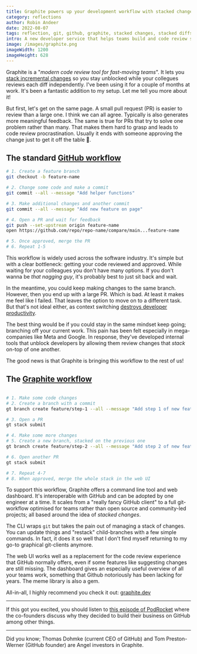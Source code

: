```yaml
---
title: Graphite powers up your development workflow with stacked changes
category: reflections
author: Robin Andeer
date: 2022-08-07
tags: reflection, git, github, graphite, stacked changes, stacked diffs
intro: A new developer service that helps teams build and code review small pull requests while staying unblocked.
image: /images/graphite.png
imageWidth: 1200
imageHeight: 628
---
```


Graphite is a "_modern code review tool for fast-moving teams_". It lets you [stack incremental changes](https://docs.graphite.dev/getting-started/why-use-stacked-changes) so you stay unblocked while your collegues reviews each diff independently. I've been using it for a couple of months at work. It's been a fantastic addition to my setup. Let me tell you more about it!

But first, let's get on the same page. A small pull request (PR) is easier to review than a large one. I think we can all agree. Typically is also generates more meaningful feedback. The same is true for PRs that try to solve one problem rather than many. That makes them hard to grasp and leads to code review procrastination. Usually it ends with someone approving the change just to get it off the table 🤞.

## The standard [GitHub workflow](https://docs.github.com/en/get-started/quickstart/github-flow)

```bash
# 1. Create a feature branch
git checkout -b feature-name

# 2. Change some code and make a commit
git commit --all --message "Add helper functions"

# 3. Make additional changes and another commit
git commit --all --message "Add new feature on page"

# 4. Open a PR and wait for feedback
git push --set-upstream origin feature-name
open https://github.com/repo/repo-name/compare/main...feature-name

# 5. Once approved, merge the PR
# 6. Repeat 1-5
```

This workflow is widely used across the software industry. It's simple but with a clear bottleneck: getting your code reviewed and approved. While waiting for your colleagues you don't have many options. If you don't wanna be _that nagging guy_, it's probably best to just sit back and wait.

In the meantime, you could keep making changes to the same branch. However, then you end up with a large PR. Which is bad. At least it makes me feel like I failed. That leaves the option to move on to a different task. But that's not ideal either, as context switching [destroys developer productivity](https://www.linkedin.com/pulse/context-switching-developers-paul-graham/).

The best thing would be if you could stay in the same mindset keep going; branching off your current work. This pain has been felt especially in mega-companies like Meta and Google. In response, they've developed internal tools that unblock developers by allowing them review changes that _stack_ on-top of one another.

The good news is that Graphite is bringing this workflow to the rest of us!

## The [Graphite workflow](https://docs.graphite.dev/getting-started/the-graphite-workflow)

```bash

# 1. Make some code changes
# 2. Create a branch with a commit
gt branch create feature/step-1 --all --message "Add step 1 of new feature X"

# 3. Open a PR
gt stack submit

# 4. Make some more changes
# 5. Create a new branch, stacked on the previous one
gt branch create feature/step-2 --all --message "Add step 2 of new feature X"

# 6. Open another PR
gt stack submit

# 7. Repeat 4-7
# 8. When approved, merge the whole stack in the web UI

```

To support this workflow, Graphite offers a command line tool and web dashboard. It's interoperable with GitHub and can be adopted by one engineer at a time. It scales from a "really fancy GitHub client" to a full git-workflow optimised for teams rather than open source and community-led projects; all based around the idea of _stacked changes_.

The CLI wraps `git` but takes the pain out of managing a stack of changes. You can update things and "restack" child-branches with a few simple commands. In fact, it does it so well that I don't find myself returning to my go-to graphical git-clients anymore.

The web UI works well as a replacement for the code review experience that GitHub normally offers, even if some features like suggesting changes are still missing. The dashboard gives an especially useful overview of all your teams work, something that Github notoriously has been lacking for years. The meme library is also a gem.

All-in-all, I highly recommend you check it out: [graphite.dev](https://graphite.dev/)

-------

If this got you excited, you should listen to [this episode of PodRocket](https://podrocket.logrocket.com/code-review) where the co-founders discuss why they decided to build their business on GitHub among other things.

-------

Did you know; Thomas Dohmke (current CEO of GitHub) and Tom Preston-Werner (GitHub founder) are Angel investors in Graphite.
